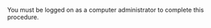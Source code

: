 <Token xmlns:xlink="http://www.w3.org/1999/xlink">You must be logged on as a computer administrator to complete this procedure.</Token>